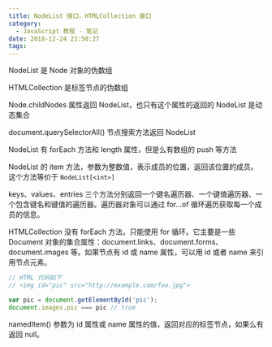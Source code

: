 ```yaml
---
title: NodeList 接口，HTMLCollection 接口
category:
  - JavaScript 教程 - 笔记
date: 2018-12-24 23:50:27
tags:
---
```



NodeList 是 Node 对象的伪数组

HTMLCollection 是标签节点的伪数组

Node.childNodes 属性返回 NodeList，也只有这个属性的返回的 NodeList 是动态集合

document.querySelectorAll() 节点搜索方法返回 NodeList

NodeList 有 forEach 方法和 length 属性，但是么有数组的 push 等方法

NodeList 的 item 方法，参数为整数值，表示成员的位置，返回该位置的成员。这个方法等价于 `NodeList[<int>]`

keys、values、entries 三个方法分别返回一个键名遍历器、一个键值遍历器、一个包含键名和键值的遍历器。遍历器对象可以通过 for...of 循环遍历获取每一个成员的信息。

HTMLCollection 没有 forEach 方法，只能使用 for 循环。它主要是一些 Document 对象的集合属性：document.links、document.forms、document.images 等。如果节点有 id 或 name 属性，可以用 id 或者 name 来引用节点元素。

```js
// HTML 代码如下
// <img id="pic" src="http://example.com/foo.jpg">

var pic = document.getElementById('pic');
document.images.pic === pic // true
```

namedItem() 参数为 id 属性或 name 属性的值，返回对应的标签节点，如果么有返回 null。